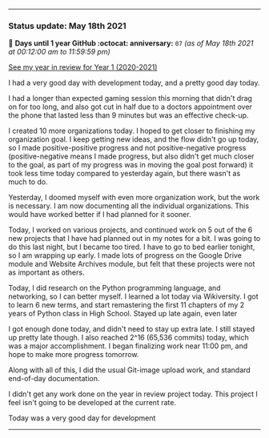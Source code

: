 
***

### Status update: May 18th 2021

🎂 **Days until 1 year GitHub :octocat: anniversary:** `07` _(as of May 18th 2021 at 00:12:00 am to 11:59:59 pm)_

[See my year in review for Year 1 (2020-2021)](https://github.com/seanpm2001/seanpm2001/blob/master/Special/Year-in-Review/2020-2021)

I had a very good day with development today, and a pretty good day today.

I had a longer than expected gaming session this morning that didn't drag on for too long, and also got cut in half due to a doctors appointment over the phone that lasted less than 9 minutes but was an effective check-up.

I created 10 more organizations today. I hoped to get closer to finishing my organization goal. I keep getting new ideas, and the flow didn't go up today, so I made positive-positive progress and not positive-negative progress (positive-negative means I made progress, but also didn't get much closer to the goal, as part of my progress was in moving the goal post forward) it took less time today compared to yesterday again, but there wasn't as much to do. 

Yesterday, I doomed myself with even more organization work, but the work is necessary. I am now documenting all the individual organizations. This would have worked better if I had planned for it sooner.

Today, I worked on various projects, and continued work on 5 out of the 6 new projects that I have had planned out in my notes for a bit. I was going to do this last night, but I became too tired. I have to go to bed earlier tonight, so I am wrapping up early. I made lots of progress on the Google Drive module and Website Archives module, but felt that these projects were not as important as others.

Today, I did research on the Python programming language, and networking, so I can better myself. I learned a lot today via Wikiversity. I got to learn 6 new terms, and start remastering the first 11 chapters of my 2 years of Python class in High School.
Stayed up late again, even later

I got enough done today, and didn't need to stay up extra late. I still stayed up pretty late though. I also reached 2^16 (65,536 commits) today, which was a major accomplishment. I began finalizing work near 11:00 pm, and hope to make more progress tomorrow.

Along with all of this, I did the usual Git-image upload work, and standard end-of-day documentation.

I didn't get any work done on the year in review project today. This project I feel isn't going to be developed at the current rate.

Today was a very good day for development

***

